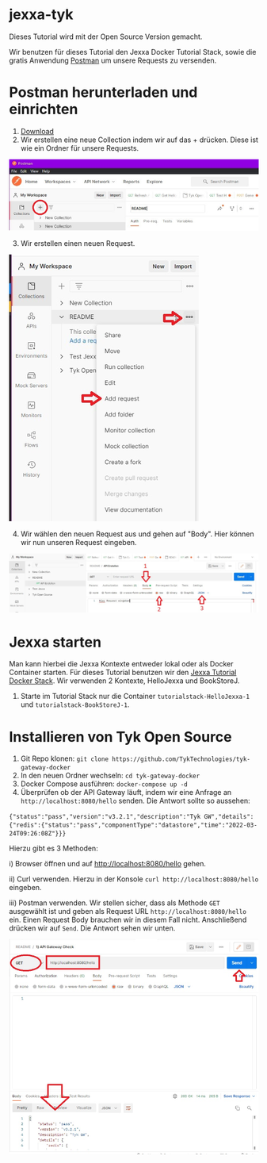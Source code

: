 # jexxa-tyk

Dieses Tutorial wird mit der Open Source Version gemacht.

Wir benutzen für dieses Tutorial den Jexxa Docker Tutorial Stack, sowie die gratis Anwendung [Postman](http://www.postman.com) um unsere Requests zu versenden. 

# Postman herunterladen und einrichten
1) [Download](https://www.postman.com/downloads/)
2) Wir erstellen eine neue Collection indem wir auf das + drücken. Diese ist wie ein Ordner für unsere Requests.
  
![Bild](https://github.com/paul-priv/jexxa-tyk/blob/main/Screenshots/Postman_New_Collection.jpg?raw=true)
 
3) Wir erstellen einen neuen Request.
  
![Bild](https://github.com/paul-priv/jexxa-tyk/blob/main/Screenshots/Postman_New_Request.jpg?raw=true)
 
4) Wir wählen den neuen Request aus und gehen auf "Body". Hier können wir nun unseren Request eingeben.
 
![Bild](https://github.com/paul-priv/jexxa-tyk/blob/main/Screenshots/Postman_Request_Body.jpg?raw=true)
 
 # Jexxa starten

Man kann hierbei die Jexxa Kontexte entweder lokal oder als Docker Container starten. Für dieses Tutorial benutzen wir den [Jexxa Tutorial Docker Stack](https://github.com/repplix/JexxaTutorials/blob/main/deploy/docker-compose.yml). Wir verwenden 2 Kontexte, HelloJexxa und BookStoreJ.

1) Starte im Tutorial Stack nur die Container `tutorialstack-HelloJexxa-1` und `tutorialstack-BookStoreJ-1`.

# Installieren von Tyk Open Source

1) Git Repo klonen: `git clone https://github.com/TykTechnologies/tyk-gateway-docker`
2) In den neuen Ordner wechseln: `cd tyk-gateway-docker`
3) Docker Compose ausführen: `docker-compose up -d`
4) Überprüfen ob der API Gateway läuft, indem wir eine Anfrage an `http://localhost:8080/hello` senden. Die Antwort sollte so aussehen:
 
`{"status":"pass","version":"v3.2.1","description":"Tyk GW","details":{"redis":{"status":"pass","componentType":"datastore","time":"2022-03-24T09:26:08Z"}}}`

Hierzu gibt es 3 Methoden:

i) Browser öffnen und auf <http://localhost:8080/hello> gehen.

ii) Curl verwenden. Hierzu in der Konsole `curl http://localhost:8080/hello` eingeben.

iii) Postman verwenden. Wir stellen sicher, dass als Methode `GET` ausgewählt ist und geben als Request URL `http://localhost:8080/hello` ein. Einen Request Body brauchen wir in diesem Fall nicht. Anschließend drücken wir auf `Send`. Die Antwort sehen wir unten.

![Bild](https://github.com/paul-priv/jexxa-tyk/blob/main/Screenshots/Postman_Gateway_Check.jpg?raw=true)



